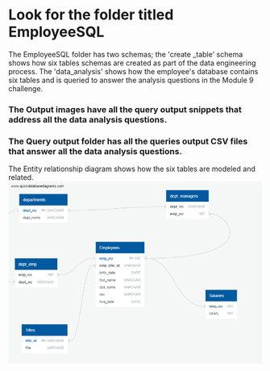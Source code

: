 # Look for the folder titled EmployeeSQL
The EmployeeSQL folder has two schemas; the 'create _table' schema shows how six tables schemas are created as part of the data engineering process. 
The 'data_analysis' shows how the employee's database contains six tables and is queried to answer the analysis questions in the Module 9 challenge.

### The Output images have all the query output snippets that address all the data analysis questions.

### The Query output folder has all the queries output CSV files that answer all the data analysis questions.

The Entity relationship diagram shows how the six tables are modeled and related.
![](EmployeeSQL/Entity%20relationship%20Diagram.png)